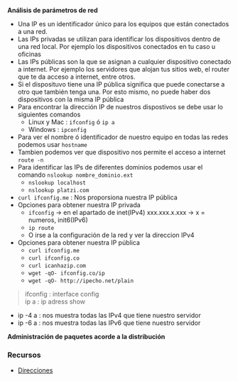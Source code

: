 **Análisis de parámetros de red**

- Una IP es un identificador único para los equipos que están conectados a una red.
- Las IPs privadas se utilizan para identificar los dispositivos dentro de una red local. Por ejemplo los dispositivos conectados en tu caso u oficinas
- Las IPs públicas son la que se asignan a cualquier dispositivo conectado a internet. Por ejemplo los servidores que alojan tus sitios web, el router que te da
     acceso a internet, entre otros.
- Si el disposituvo tiene una IP pública significa que puede conectarse a otro que también tenga una. Por esto mismo, no puede haber dos dispositivos con la misma IP pública
- Para encontrar la dirección IP de nuestros dispostivos se debe usar lo siguientes comandos
    - Linux y Mac : `ifconfig` ó `ip a`
    - Windows : `ipconfig`
- Para ver el nombre ó identificador de nuestro equipo en todas las redes podemos usar `hostname`
- Tambien podemos ver que dispositivo nos permite el acceso a internet `route -n`
- Para identificar las IPs de diferentes dominios podemos usar el comando `nslookup nombre_dominio.ext`
    - `nslookup localhost`
    - `nslookup platzi.com`
- `curl ifconfig.me` : Nos proporsiona nuestra IP pública
- Opciones para obtener nuestra IP privada
    - `ifconfig` -> en el apartado  de inet(IPv4) xxx.xxx.x.xxx  -> x = numeros, init6(IPv6)
    - `ip route`
    - O irse a la configuración de la red y ver la direccion IPv4
- Opciones para obtener nuestra IP pública
    - `curl ifconfig.me`
    - `curl ifconfig.co`
    - `curl icanhazip.com`
    - `wget -qO- ifconfig.co/ip`
    - `wget -qO- http://ipecho.net/plain`

> ifconfig : interface config<br>
> ip a  : ip adress show <br>
- ip -4 a : nos muestra todas las IPv4 que tiene nuestro servidor <br>
- ip -6 a : nos muestra todas las IPv6 que tiene nuestro servidor <br>

**Administración de paquetes acorde a la distribución**



### **Recursos**

- [Direcciones](https://ubunlog.com/direccion-ip-publica-privada/)
